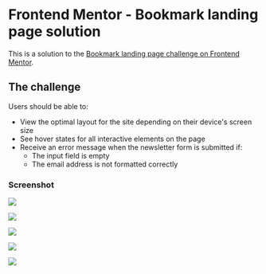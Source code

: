 # Frontend Mentor - Bookmark landing page solution

This is a solution to the [Bookmark landing page challenge on Frontend Mentor](https://www.frontendmentor.io/challenges/bookmark-landing-page-5d0b588a9edda32581d29158). 

## The challenge

Users should be able to:

- View the optimal layout for the site depending on their device's screen size
- See hover states for all interactive elements on the page
- Receive an error message when the newsletter form is submitted if:
  - The input field is empty
  - The email address is not formatted correctly

### Screenshot

![](./screenshots/bookmark-landing-page-final-product.jpg)

![](./screenshots/bookmark-landing-page-desktop-open-faq.jpg)

![](./screenshots/bookmark-landing-page-mobile.jpg)

![](./screenshots/bookmark-landing-page-mobile-active-menu.jpg)

![](./screenshots/bookmark-landing-page-mobile-email-error.jpg)